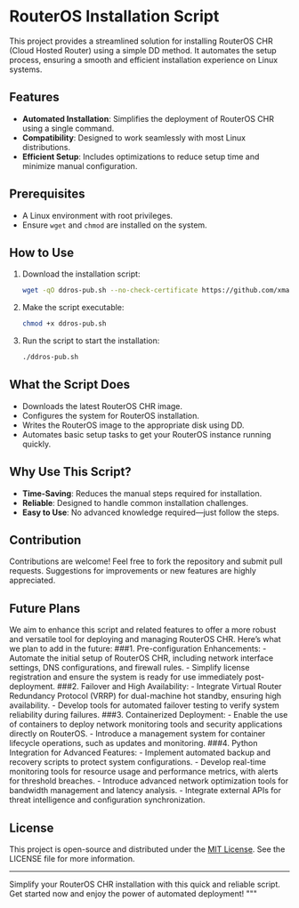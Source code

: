 
# RouterOS Installation Script

This project provides a streamlined solution for installing RouterOS CHR (Cloud Hosted Router) using a simple DD method. It automates the setup process, ensuring a smooth and efficient installation experience on Linux systems.

## Features

- **Automated Installation**: Simplifies the deployment of RouterOS CHR using a single command.
- **Compatibility**: Designed to work seamlessly with most Linux distributions.
- **Efficient Setup**: Includes optimizations to reduce setup time and minimize manual configuration.

## Prerequisites

- A Linux environment with root privileges.
- Ensure `wget` and `chmod` are installed on the system.

## How to Use

1. Download the installation script:
   ```sh
   wget -qO ddros-pub.sh --no-check-certificate https://github.com/xmanlucian/DD_RouterOS/blob/main/ddros-pub.sh
   ```

2. Make the script executable:
   ```sh
   chmod +x ddros-pub.sh
   ```

3. Run the script to start the installation:
   ```sh
   ./ddros-pub.sh
   ```

## What the Script Does

- Downloads the latest RouterOS CHR image.
- Configures the system for RouterOS installation.
- Writes the RouterOS image to the appropriate disk using DD.
- Automates basic setup tasks to get your RouterOS instance running quickly.

## Why Use This Script?

- **Time-Saving**: Reduces the manual steps required for installation.
- **Reliable**: Designed to handle common installation challenges.
- **Easy to Use**: No advanced knowledge required—just follow the steps.

## Contribution

Contributions are welcome! Feel free to fork the repository and submit pull requests. Suggestions for improvements or new features are highly appreciated.

## Future Plans

We aim to enhance this script and related features to offer a more robust and versatile tool for deploying and managing RouterOS CHR. Here’s what we plan to add in the future:
	###1.	Pre-configuration Enhancements:
	-	Automate the initial setup of RouterOS CHR, including network interface settings, DNS configurations, and firewall rules.
	-	Simplify license registration and ensure the system is ready for use immediately post-deployment.
	###2.	Failover and High Availability:
	-	Integrate Virtual Router Redundancy Protocol (VRRP) for dual-machine hot standby, ensuring high availability.
	-	Develop tools for automated failover testing to verify system reliability during failures.
	###3.	Containerized Deployment:
	-	Enable the use of containers to deploy network monitoring tools and security applications directly on RouterOS.
	-	Introduce a management system for container lifecycle operations, such as updates and monitoring.
	###4.	Python Integration for Advanced Features:
	-	Implement automated backup and recovery scripts to protect system configurations.
	-	Develop real-time monitoring tools for resource usage and performance metrics, with alerts for threshold breaches.
	-	Introduce advanced network optimization tools for bandwidth management and latency analysis.
	-	Integrate external APIs for threat intelligence and configuration synchronization.

## License

This project is open-source and distributed under the [MIT License](https://opensource.org/licenses/MIT). See the LICENSE file for more information.

---

Simplify your RouterOS CHR installation with this quick and reliable script. Get started now and enjoy the power of automated deployment!
"""
